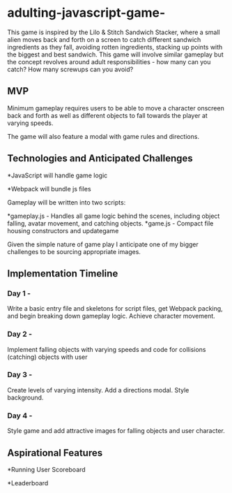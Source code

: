 # adulting-javascript-game-

This game is inspired by the Lilo & Stitch Sandwich Stacker, where a small alien moves back and forth on a screen to catch different sandwich ingredients as they fall, avoiding rotten ingredients, stacking up points with the biggest and best sandwich. This game will involve similar gameplay but the concept revolves around adult responsibilities - how many can you catch? How many screwups can you avoid? 

## MVP

Minimum gameplay requires users to be able to move a character onscreen back and forth as well as different objects to fall towards the player at varying speeds. 

The game will also feature a modal with game rules and directions. 

## Technologies and Anticipated Challenges 

*JavaScript will handle game logic 

*Webpack will bundle js files 

Gameplay will be written into two scripts: 

*gameplay.js - Handles all game logic behind the scenes, including object falling, avatar movement, and catching objects. 
*game.js - Compact file housing constructors and updategame 

Given the simple nature of game play I anticipate one of my bigger challenges to be sourcing appropriate images. 

## Implementation Timeline 

### Day 1 - 

Write a basic entry file and skeletons for script files, get Webpack packing, and begin breaking down gameplay logic. Achieve character movement. 

### Day 2 - 

Implement falling objects with varying speeds and code for collisions (catching) objects with user 

### Day 3 - 

Create levels of varying intensity. Add a directions modal. Style background. 

### Day 4 -

Style game and add attractive images for falling objects and user character. 

## Aspirational Features 

*Running User Scoreboard 

*Leaderboard 
